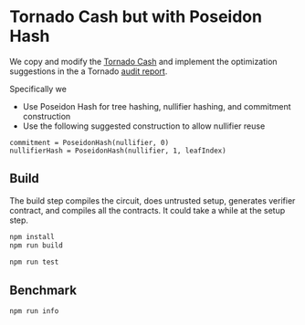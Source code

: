 # Tornado Cash but with Poseidon Hash

We copy and modify the [Tornado Cash](https://github.com/tornadocash/tornado-core) and implement the optimization suggestions in the a Tornado [audit report](https://tornado.cash/audits/TornadoCash_cryptographic_review_ABDK.pdf).

Specifically we

- Use Poseidon Hash for tree hashing, nullifier hashing, and commitment construction
- Use the following suggested construction to allow nullifier reuse

```
commitment = PoseidonHash(nullifier, 0)
nullifierHash = PoseidonHash(nullifier, 1, leafIndex)
```

## Build

The build step compiles the circuit, does untrusted setup, generates verifier contract, and compiles all the contracts. It could take a while at the setup step.

```sh
npm install
npm run build
```

```sh
npm run test
```

## Benchmark

```sh
npm run info
```
